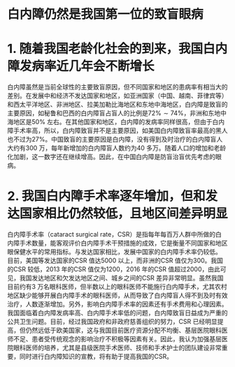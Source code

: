 # 白内障仍然是我国第一位的致盲眼病  
# 1. 随着我国老龄化社会的到来，我国白内障发病率近几年会不断增长  
白内障虽然是当前全球性的主要致盲原因，但不同国家和地区的患病率有相当大的差别。在发展中和经济不发达国家和地区，如亚洲国家（中国、越南、菲律宾等）和西太平洋地区、非洲地区、拉美加勒比海地区和东地中海地区，白内障是致盲的主要原因，如秘鲁和巴西的白内障盲占盲人的比例是$72\%\sim74\%$，非洲和东地中海地区是$50\%$ 左右。在其他国家和地区，白内障的发病率同样很高，但由于白内障手术率高，所以，白内障致盲并不是主要原因，如美国白内障致盲率最高的黑人也不过为$27\%$。中国致盲的主要原因是白内障，没有得到及时治疗的白内障盲人大约有300 万，每年新增加的白内障盲人数约为40 多万。随着人口的增加和老龄化加剧，这一数字还在继续增高。因此，在中国白内障是防盲治盲优先考虑的眼病。  
# 2. 我国白内障手术率逐年增加，但和发达国家相比仍然较低，且地区间差异明显  
白内障手术率（cataract surgical rate，CSR）是指每年每百万人群中所做的白内障手术数量，能客观评价白内障手术干预措施的成效，它是衡量不同国家和地区眼保健水平的常用指标。与发达国家相比，发展中国家的白内障手术率仍较低。  
目前，美国等发达国家的CSR 值达5000 以上，而非洲的CSR 值仅为300。我国的CSR 较低，2013 年的CSR 值仅为1200，2016 年的CSR 值超过2000，由此可见，我国发达地区和欠发达地区之间、城乡之间的CSR 差异非常明显。虽然我国目前约有3 万名眼科医师，但半数以上的眼科医师不能施行白内障手术，尤其农村地区缺少能够开展白内障手术的眼科医师，从而导致了白内障盲人得不到及时有效治疗，人数逐渐增加。另外，影响白内障手术率的因素还有手术费用和心理因素。  
我国面临着白内障发病率高、白内障手术率低的问题，白内障致盲日益成为严重的公共卫生问题。目前，经过我国政府和非政府慈善组织的努力，CSR 已经明显提高，但仍然远低于欧美国家，这与我国目前医疗资源分配不均衡、基层医院眼科医师不足、患者受传统观念的影响治疗不积极等因素有关。因此，我认为加强基层医院眼科医师的培养，尤其是县级医院手术医师、技师和手术护士的团队建设非常重要，同时进行白内障知识的宣教，将有助于提高我国的CSR。  
